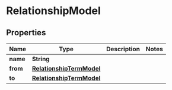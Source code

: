 
# RelationshipModel

## Properties
Name | Type | Description | Notes
------------ | ------------- | ------------- | -------------
**name** | **String** |  | 
**from** | [**RelationshipTermModel**](RelationshipTermModel.md) |  | 
**to** | [**RelationshipTermModel**](RelationshipTermModel.md) |  | 



